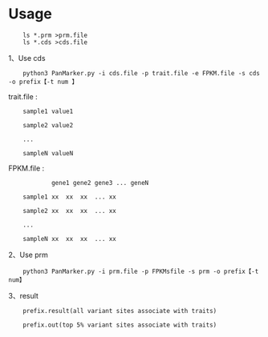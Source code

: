 # Usage

        ls *.prm >prm.file 
        ls *.cds >cds.file

1、Use cds

        python3 PanMarker.py -i cds.file -p trait.file -e FPKM.file -s cds -o prefix【-t num 】

trait.file :

        sample1 value1

        sample2 value2

        ...

        sampleN valueN

FPKM.file :

                gene1 gene2 gene3 ... geneN
       
        sample1 xx  xx  xx  ... xx

        sample2 xx  xx  xx  ... xx

        ...

        sampleN xx  xx  xx  ... xx

2、Use prm

        python3 PanMarker.py -i prm.file -p FPKMsfile -s prm -o prefix【-t num】

3、result

        prefix.result(all variant sites associate with traits)
        
        prefix.out(top 5% variant sites associate with traits)

